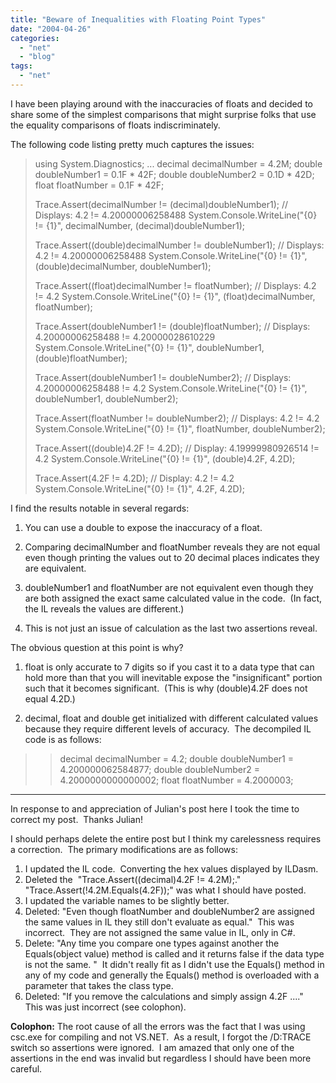 ```yaml
---
title: "Beware of Inequalities with Floating Point Types"
date: "2004-04-26"
categories: 
  - "net"
  - "blog"
tags: 
  - "net"
---
```


I have been playing around with the inaccuracies of floats and decided to share some of the simplest comparisons that might surprise folks that use the equality comparisons of floats indiscriminately.

The following code listing pretty much captures the issues:

> using System.Diagnostics; ... decimal decimalNumber = 4.2M; double doubleNumber1 = 0.1F \* 42F; double doubleNumber2 = 0.1D \* 42D; float floatNumber = 0.1F \* 42F;
> 
> Trace.Assert(decimalNumber != (decimal)doubleNumber1); // Displays: 4.2 != 4.20000006258488 System.Console.WriteLine("{0} != {1}", decimalNumber, (decimal)doubleNumber1);
> 
> Trace.Assert((double)decimalNumber != doubleNumber1); // Displays: 4.2 != 4.20000006258488 System.Console.WriteLine("{0} != {1}", (double)decimalNumber, doubleNumber1);
> 
> Trace.Assert((float)decimalNumber != floatNumber); // Displays: 4.2 != 4.2 System.Console.WriteLine("{0} != {1}", (float)decimalNumber, floatNumber);
> 
> Trace.Assert(doubleNumber1 != (double)floatNumber); // Displays: 4.20000006258488 != 4.20000028610229 System.Console.WriteLine("{0} != {1}", doubleNumber1, (double)floatNumber);
> 
> Trace.Assert(doubleNumber1 != doubleNumber2); // Displays: 4.20000006258488 != 4.2 System.Console.WriteLine("{0} != {1}", doubleNumber1, doubleNumber2);
> 
> Trace.Assert(floatNumber != doubleNumber2); // Displays: 4.2 != 4.2 System.Console.WriteLine("{0} != {1}", floatNumber, doubleNumber2);
> 
> Trace.Assert((double)4.2F != 4.2D); // Display: 4.19999980926514 != 4.2 System.Console.WriteLine("{0} != {1}", (double)4.2F, 4.2D);
> 
> Trace.Assert(4.2F != 4.2D); // Display: 4.2 != 4.2 System.Console.WriteLine("{0} != {1}", 4.2F, 4.2D);

I find the results notable in several regards:

1. You can use a double to expose the inaccuracy of a float.
    
2. Comparing decimalNumber and floatNumber reveals they are not equal even though printing the values out to 20 decimal places indicates they are equivalent.
    
3. doubleNumber1 and floatNumber are not equivalent even though they are both assigned the exact same calculated value in the code.  (In fact, the IL reveals the values are different.)
    
4. This is not just an issue of calculation as the last two assertions reveal.
    

The obvious question at this point is why?

1. float is only accurate to 7 digits so if you cast it to a data type that can hold more than that you will inevitable expose the "insignificant" portion such that it becomes significant.  (This is why (double)4.2F does not equal 4.2D.)
    
2. decimal, float and double get initialized with different calculated values because they require different levels of accuracy.  The decompiled IL code is as follows:
    

> > decimal decimalNumber = 4.2; double doubleNumber1 = 4.200000062584877; double doubleNumber2 = 4.2000000000000002; float floatNumber = 4.2000003;

* * *

In response to and appreciation of Julian's post here I took the time to correct my post.  Thanks Julian!

I should perhaps delete the entire post but I think my carelessness requires a correction.  The primary modifications are as follows:

1. I updated the IL code.  Converting the hex values displayed by ILDasm.
2. Deleted the  "Trace.Assert((decimal)4.2F != 4.2M);."  "Trace.Assert(!4.2M.Equals(4.2F));" was what I should have posted.
3. I updated the variable names to be slightly better.
4. Deleted: "Even though floatNumber and doubleNumber2 are assigned the same values in IL they still don't evaluate as equal."  This was incorrect.  They are not assigned the same value in IL, only in C#.
5. Delete: "Any time you compare one <of these> types against another the Equals(object value) method is called and it returns false if the data type is not the same. "  It didn't really fit as I didn't use the Equals() method in any of my code and generally the Equals() method is overloaded with a parameter that takes the class type.
6. Deleted: "If you remove the calculations and simply assign 4.2F ...."  This was just incorrect (see colophon).

**Colophon:** The root cause of all the errors was the fact that I was using csc.exe for compiling and not VS.NET.  As a result, I forgot the /D:TRACE switch so assertions were ignored.  I am amazed that only one of the assertions in the end was invalid but regardless I should have been more careful.
